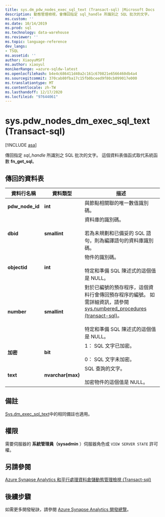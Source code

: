 ```yaml
---
title: sys.dm_pdw_nodes_exec_sql_text (Transact-sql) |Microsoft Docs
description: 動態管理檢視，會傳回指定 sql_handle 所識別之 SQL 批次的文字。
ms.custom: ''
ms.date: 10/14/2019
ms.prod: sql
ms.technology: data-warehouse
ms.reviewer: ''
ms.topic: language-reference
dev_langs:
- TSQL
ms.assetid: ''
author: XiaoyuMSFT
ms.author: xiaoyul
monikerRange: =azure-sqldw-latest
ms.openlocfilehash: b4e4c686411d40a2c161c670821e6566460db4a4
ms.sourcegitcommit: 370cab80fba17c15fb0bceed9f80cb099017e000
ms.translationtype: MT
ms.contentlocale: zh-TW
ms.lasthandoff: 12/17/2020
ms.locfileid: "97644061"
---
```

# <a name="syspdw_nodes_dm_exec_sql_text-transact-sql"></a>sys.pdw_nodes_dm_exec_sql_text (Transact-sql) 
[!INCLUDE [asa](../../includes/applies-to-version/asa.md)]

傳回指定 *sql_handle* 所識別之 SQL 批次的文字。 這個資料表值函式取代系統函數 **fn_get_sql**。  
   
## <a name="table-returned"></a>傳回的資料表  
|資料行名稱|資料類型|描述|  
|-----------------|---------------|-----------------|  
|**pdw_node_id**|**int**|與節點相關聯的唯一數值識別碼。|
|**dbid**|**smallint**|資料庫的識別碼。<br /><br /> 若為未規劃和已備妥的 SQL 語句，則為編譯語句的資料庫識別碼。|  
|**objectid**|**int**|物件的識別碼。<br /><br /> 特定和準備 SQL 陳述式的這個值是 NULL。|  
|**number**|**smallint**|對於已編號的預存程序，這個資料行會傳回預存程序的編號。 如需詳細資訊，請參閱 [sys.numbered_procedures &#40;transact-sql&#41;](../../relational-databases/system-catalog-views/sys-numbered-procedures-transact-sql.md)。<br /><br /> 特定和準備 SQL 陳述式的這個值是 NULL。|  
|**加密**|**bit**|1： SQL 文字已加密。<br /><br /> 0： SQL 文字未加密。|  
|**text**|**nvarchar(max)**|SQL 查詢的文字。<br /><br /> 加密物件的這個值是 NULL。|  

## <a name="remarks"></a>備註  
[Sys.dm_exec_sql_text](./sys-dm-exec-sql-text-transact-sql.md)中的相同備註也適用。  
  
## <a name="permissions"></a>權限  
 需要伺服器的 **系統管理員（sysadmin** ）伺服器角色或 `VIEW SERVER STATE` 許可權。  
  
## <a name="see-also"></a>另請參閱  
 [Azure Synapse Analytics 和平行處理資料倉儲動態管理檢視 &#40;Transact-sql&#41;](../../relational-databases/system-dynamic-management-views/sql-and-parallel-data-warehouse-dynamic-management-views.md)  

  ## <a name="next-steps"></a>後續步驟
 如需更多開發秘訣，請參閱 [Azure Synapse Analytics 開發總覽](/azure/sql-data-warehouse/sql-data-warehouse-overview-develop)。